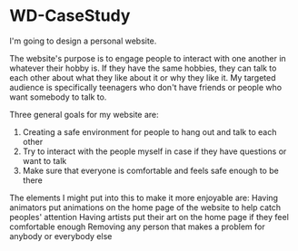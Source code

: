 # WD-CaseStudy

I'm going to design a personal website.

The website's purpose is to engage people to interact with one another in whatever their hobby is. If they have the same hobbies, they can talk to each other about what they like about it or why they like it. My targeted audience is specifically teenagers who don't have friends or people who want somebody to talk to. 

Three general goals for my website are: 
1. Creating a safe environment for people to hang out and talk to each other
2. Try to interact with the people myself in case if they have questions or want to talk
3. Make sure that everyone is comfortable and feels safe enough to be there 

  The elements I might put into this to make it more enjoyable are: 
Having animators put animations on the home page of the website to help catch peoples' attention 
Having artists put their art on the home page if they feel comfortable enough
Removing any person that makes a problem for anybody or everybody else 
